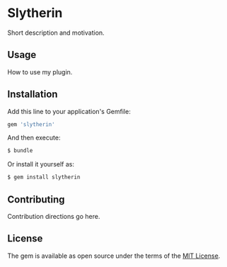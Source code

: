 # Slytherin
Short description and motivation.

## Usage
How to use my plugin.

## Installation
Add this line to your application's Gemfile:

```ruby
gem 'slytherin'
```

And then execute:
```bash
$ bundle
```

Or install it yourself as:
```bash
$ gem install slytherin
```

## Contributing
Contribution directions go here.

## License
The gem is available as open source under the terms of the [MIT License](http://opensource.org/licenses/MIT).
